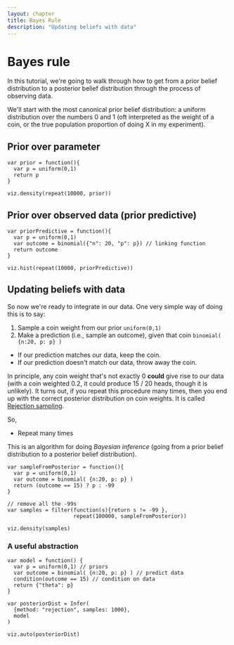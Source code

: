 ```yaml
---
layout: chapter
title: Bayes Rule
description: "Updating beliefs with data"
---
```

# Bayes rule

In this tutorial, we're going to walk through how to get from a prior belief distribution to a posterior belief distribution through the process of observing data.

We'll start with the most canonical prior belief distribution: a uniform distribution over the numbers 0 and 1 (oft interpreted as the weight of a coin, or the true population proportion of doing X in my experiment).

## Prior over parameter


~~~~
var prior = function(){
  var p = uniform(0,1)
  return p
}

viz.density(repeat(10000, prior))
~~~~

## Prior over observed data (prior predictive)

~~~~
var priorPredictive = function(){
  var p = uniform(0,1)
  var outcome = binomial({"n": 20, "p": p}) // linking function
  return outcome
}

viz.hist(repeat(10000, priorPredictive))
~~~~

## Updating beliefs with data

So now we're ready to integrate in our data.
One very simple way of doing this is to say:

1. Sample a coin weight from our prior `uniform(0,1)`
2. Make a prediction (i.e., sample an outcome), given that coin `binomial( {n:20, p: p} )`
+ If our prediction matches our data, keep the coin.
+ If our prediction doesn't match our data, throw away the coin.

In principle, any coin weight that's not exactly 0 **could** give rise to our data (with a coin weighted 0.2, it could produce 15 / 20 heads, though it is unlikely). It turns out, if you repeat this procedure many times, then you end up with the correct posterior distribution on coin weights. It is called [Rejection sampling](https://en.wikipedia.org/wiki/Rejection_sampling).

So,
+ Repeat many times

This is an algorithm for doing *Bayesian inference* (going from a prior belief distribution to a posterior belief distribution).


~~~~
var sampleFromPosterior = function(){
  var p = uniform(0,1)
  var outcome = binomial( {n:20, p: p} )
  return (outcome == 15) ? p : -99
}

// remove all the -99s
var samples = filter(function(s){return s != -99 },
                     repeat(100000, sampleFromPosterior))

viz.density(samples)
~~~~

### A useful abstraction

~~~~
var model = function() {
  var p = uniform(0,1) // priors
  var outcome = binomial( {n:20, p: p} ) // predict data
  condition(outcome == 15) // condition on data
  return {"theta": p}
}

var posteriorDist = Infer(
  {method: "rejection", samples: 1000},
  model
)

viz.auto(posteriorDist)
~~~~
